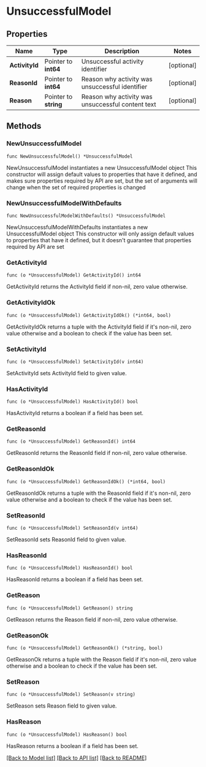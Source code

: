 # UnsuccessfulModel

## Properties

Name | Type | Description | Notes
------------ | ------------- | ------------- | -------------
**ActivityId** | Pointer to **int64** | Unsuccessful activity identifier | [optional] 
**ReasonId** | Pointer to **int64** | Reason why activity was unsuccessful identifier | [optional] 
**Reason** | Pointer to **string** | Reason why activity was unsuccessful content text | [optional] 

## Methods

### NewUnsuccessfulModel

`func NewUnsuccessfulModel() *UnsuccessfulModel`

NewUnsuccessfulModel instantiates a new UnsuccessfulModel object
This constructor will assign default values to properties that have it defined,
and makes sure properties required by API are set, but the set of arguments
will change when the set of required properties is changed

### NewUnsuccessfulModelWithDefaults

`func NewUnsuccessfulModelWithDefaults() *UnsuccessfulModel`

NewUnsuccessfulModelWithDefaults instantiates a new UnsuccessfulModel object
This constructor will only assign default values to properties that have it defined,
but it doesn't guarantee that properties required by API are set

### GetActivityId

`func (o *UnsuccessfulModel) GetActivityId() int64`

GetActivityId returns the ActivityId field if non-nil, zero value otherwise.

### GetActivityIdOk

`func (o *UnsuccessfulModel) GetActivityIdOk() (*int64, bool)`

GetActivityIdOk returns a tuple with the ActivityId field if it's non-nil, zero value otherwise
and a boolean to check if the value has been set.

### SetActivityId

`func (o *UnsuccessfulModel) SetActivityId(v int64)`

SetActivityId sets ActivityId field to given value.

### HasActivityId

`func (o *UnsuccessfulModel) HasActivityId() bool`

HasActivityId returns a boolean if a field has been set.

### GetReasonId

`func (o *UnsuccessfulModel) GetReasonId() int64`

GetReasonId returns the ReasonId field if non-nil, zero value otherwise.

### GetReasonIdOk

`func (o *UnsuccessfulModel) GetReasonIdOk() (*int64, bool)`

GetReasonIdOk returns a tuple with the ReasonId field if it's non-nil, zero value otherwise
and a boolean to check if the value has been set.

### SetReasonId

`func (o *UnsuccessfulModel) SetReasonId(v int64)`

SetReasonId sets ReasonId field to given value.

### HasReasonId

`func (o *UnsuccessfulModel) HasReasonId() bool`

HasReasonId returns a boolean if a field has been set.

### GetReason

`func (o *UnsuccessfulModel) GetReason() string`

GetReason returns the Reason field if non-nil, zero value otherwise.

### GetReasonOk

`func (o *UnsuccessfulModel) GetReasonOk() (*string, bool)`

GetReasonOk returns a tuple with the Reason field if it's non-nil, zero value otherwise
and a boolean to check if the value has been set.

### SetReason

`func (o *UnsuccessfulModel) SetReason(v string)`

SetReason sets Reason field to given value.

### HasReason

`func (o *UnsuccessfulModel) HasReason() bool`

HasReason returns a boolean if a field has been set.


[[Back to Model list]](../README.md#documentation-for-models) [[Back to API list]](../README.md#documentation-for-api-endpoints) [[Back to README]](../README.md)


